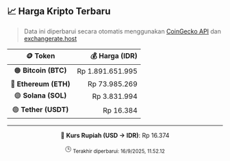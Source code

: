 

<!-- HARGA_KRIPTO -->
## 📈 Harga Kripto Terbaru

> Data ini diperbarui secara otomatis menggunakan [CoinGecko API](https://www.coingecko.com/) dan [exchangerate.host](https://exchangerate.host/)

<div align="center">

| 🪙 Token | 💰 Harga (IDR) |
|:------:|---------------:|
| 🟠 **Bitcoin (BTC)**   | Rp 1.891.651.995 |
| 🔵 **Ethereum (ETH)**  | Rp 73.985.269 |
| 🟣 **Solana (SOL)**    | Rp 3.831.994 |
| 🟢 **Tether (USDT)**   | Rp 16.384 |

---

💱 **Kurs Rupiah (USD → IDR)**: Rp 16.374

🕒 <sub>Terakhir diperbarui: 16/9/2025, 11.52.12</sub>

</div>
<!-- /HARGA_KRIPTO -->